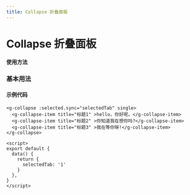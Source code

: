```yaml
---
title: Collapse 折叠面板
---
```

# Collapse 折叠面板

**使用方法**

### 基本用法

<ClientOnly>
<collapse-demos></collapse-demos>
</ClientOnly>

#### 示例代码

```vue
<g-collapse :selected.sync="selectedTab" single>
  <g-collapse-item title="标题1" >hello，你好呢。</g-collapse-item>
  <g-collapse-item title="标题2" >你知道我在想你吗?</g-collapse-item>
  <g-collapse-item title="标题3" >我在等你呀!</g-collapse-item>
</g-collapse>

<script>
export default {
  data() {
    return {
      selectedTab: '1'
    }
  },
}
</script>
```